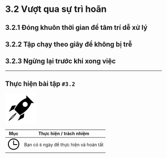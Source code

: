 
# 3.2 Vượt qua sự trì hoãn

## 3.2.1 Đóng khuôn thời gian để tâm trí dễ xử lý

## 3.2.2 Tập chạy theo giây để không bị trễ

## 3.2.3 Ngừng lại trước khi xong việc

---

## Thực hiện bài tập `#3.2`

<img src="../../icons/flying-bottle.svg" width="100">

| Mục | Thực hiện / trách nhiệm |
| --- | --- |
| <img src="../../icons/icon-time.svg" width="40"/> | Bạn có `8` ngày để thực hiện và hoàn tất |
